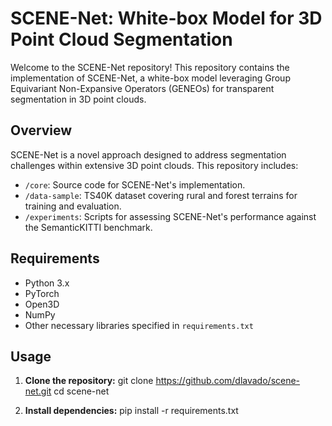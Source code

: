 # SCENE-Net: White-box Model for 3D Point Cloud Segmentation

Welcome to the SCENE-Net repository! This repository contains the implementation of SCENE-Net, a white-box model leveraging Group Equivariant Non-Expansive Operators (GENEOs) for transparent segmentation in 3D point clouds.

## Overview

SCENE-Net is a novel approach designed to address segmentation challenges within extensive 3D point clouds. This repository includes:
- `/core`: Source code for SCENE-Net's implementation.
- `/data-sample`: TS40K dataset covering rural and forest terrains for training and evaluation.
- `/experiments`: Scripts for assessing SCENE-Net's performance against the SemanticKITTI benchmark.

## Requirements

- Python 3.x
- PyTorch
- Open3D
- NumPy
- Other necessary libraries specified in `requirements.txt`

## Usage

1. **Clone the repository:**
git clone https://github.com/dlavado/scene-net.git
cd scene-net



2. **Install dependencies:**
pip install -r requirements.txt
